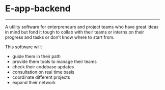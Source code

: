 # E-app-backend
<hr />
A utility software for enterpreneurs and project teams who have great ideas in mind but fond it tough to collab with their teams or interns on their progress and tasks or don't know where to start from.

This software will:

- guide them in their path
- provide them tools to manage their teams
- check their codebase updates
- consultation on real time basis
- coordinate different projects
- expand their network
